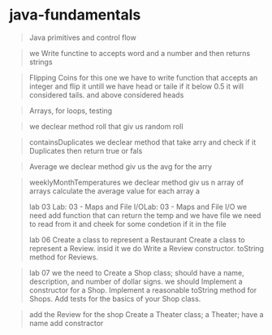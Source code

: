# java-fundamentals

>  Java primitives and control flow

> we Write functine to accepts word and a number  and then returns strings 

>Flipping Coins
> for this one we have to write function that accepts an integer and flip it untill we have head or taile 
if it below  0.5 it will  considered tails. and above considered heads

> 
> 
> 
> 
> Arrays, for loops, testing

> we declear method roll that giv us random roll

> containsDuplicates we declear method that take arry and check if it Duplicates then return true or fals


> Average we declear method giv us the avg for the arry

> weeklyMonthTemperatures  we declear method giv us n array of arrays calculate the average value for each array a
> 
> 
> 
> lab 03 Lab: 03 - Maps and File I/OLab: 03 - Maps and File I/O
> we need add function that can return the temp and we have file we need to read from it and cheek for some condetion if it in the file
> 
> lab 06 
> Create a class to represent a Restaurant
> Create a class to represent a Review.
> insid it we do Write a Review constructor.
> toString method for Reviews.




> lab 07 we the need to Create a Shop class;
> should have a name, description, and number of dollar signs.
> we should Implement a constructor for a Shop.
Implement a reasonable toString method for Shops.
Add tests for the basics of your Shop class.

> add the Review  for the shop 
> Create a Theater class; a Theater;
> have a name 
> add constractor 
